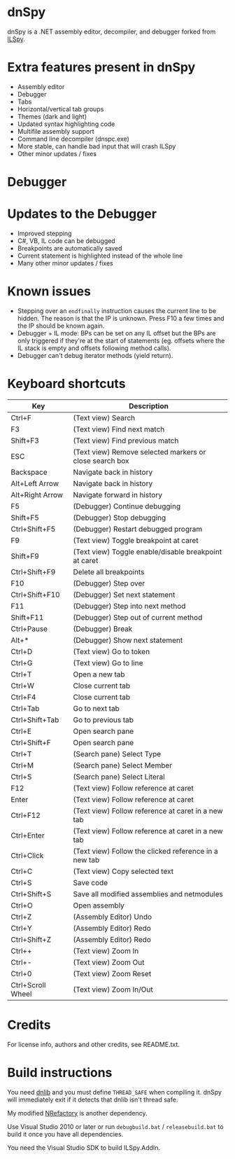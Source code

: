 dnSpy
=====

dnSpy is a .NET assembly editor, decompiler, and debugger forked from [ILSpy](https://github.com/icsharpcode/ILSpy).

Extra features present in dnSpy
===============================

* Assembly editor
* Debugger
* Tabs
* Horizontal/vertical tab groups
* Themes (dark and light)
* Updated syntax highlighting code
* Multifile assembly support
* Command line decompiler (dnspc.exe)
* More stable, can handle bad input that will crash ILSpy
* Other minor updates / fixes

Debugger
========

Updates to the Debugger
=======================

* Improved stepping
* C#, VB, IL code can be debugged
* Breakpoints are automatically saved
* Current statement is highlighted instead of the whole line
* Many other minor updates / fixes

Known issues
============

* Stepping over an `endfinally` instruction causes the current line to be hidden. The reason is that the IP is unknown. Press F10 a few times and the IP should be known again.
* Debugger + IL mode: BPs can be set on any IL offset but the BPs are only triggered if they're at the start of statements (eg. offsets where the IL stack is empty and offsets following method calls).
* Debugger can't debug iterator methods (yield return).

Keyboard shortcuts
==================

Key | Description
--- | -----------
Ctrl+F		| (Text view) Search
F3			| (Text view) Find next match
Shift+F3	| (Text view) Find previous match
ESC			| (Text view) Remove selected markers or close search box
Backspace	| Navigate back in history
Alt+Left Arrow | Navigate back in history
Alt+Right Arrow | Navigate forward in history
F5			| (Debugger) Continue debugging
Shift+F5	| (Debugger) Stop debugging
Ctrl+Shift+F5 | (Debugger) Restart debugged program
F9			| (Text view) Toggle breakpoint at caret
Shift+F9	| (Text view) Toggle enable/disable breakpoint at caret
Ctrl+Shift+F9 | Delete all breakpoints
F10			| (Debugger) Step over
Ctrl+Shift+F10 | (Debugger) Set next statement
F11			| (Debugger) Step into next method
Shift+F11	| (Debugger) Step out of current method
Ctrl+Pause	| (Debugger) Break
Alt+*		| (Debugger) Show next statement
Ctrl+D		| (Text view) Go to token
Ctrl+G		| (Text view) Go to line
Ctrl+T		| Open a new tab
Ctrl+W		| Close current tab
Ctrl+F4		| Close current tab
Ctrl+Tab	| Go to next tab
Ctrl+Shift+Tab | Go to previous tab
Ctrl+E		| Open search pane
Ctrl+Shift+F | Open search pane
Ctrl+T		| (Search pane) Select Type
Ctrl+M		| (Search pane) Select Member
Ctrl+S		| (Search pane) Select Literal
F12			| (Text view) Follow reference at caret
Enter		| (Text view) Follow reference at caret
Ctrl+F12	| (Text view) Follow reference at caret in a new tab
Ctrl+Enter	| (Text view) Follow reference at caret in a new tab
Ctrl+Click	| (Text view) Follow the clicked reference in a new tab
Ctrl+C		| (Text view) Copy selected text
Ctrl+S		| Save code
Ctrl+Shift+S| Save all modified assemblies and netmodules
Ctrl+O		| Open assembly
Ctrl+Z		| (Assembly Editor) Undo
Ctrl+Y		| (Assembly Editor) Redo
Ctrl+Shift+Z| (Assembly Editor) Redo
Ctrl++		| (Text view) Zoom In
Ctrl+-		| (Text view) Zoom Out
Ctrl+0		| (Text view) Zoom Reset
Ctrl+Scroll Wheel| (Text view) Zoom In/Out

Credits
=======

For license info, authors and other credits, see README.txt.

Build instructions
==================

You need [dnlib](https://github.com/0xd4d/dnlib) and you must define `THREAD_SAFE` when compiling it. dnSpy will immediately exit if it detects that dnlib isn't thread safe.

My modified [NRefactory](https://github.com/0xd4d/NRefactory) is another dependency.

Use Visual Studio 2010 or later or run `debugbuild.bat` / `releasebuild.bat` to build it once you have all dependencies.

You need the Visual Studio SDK to build ILSpy.AddIn.
